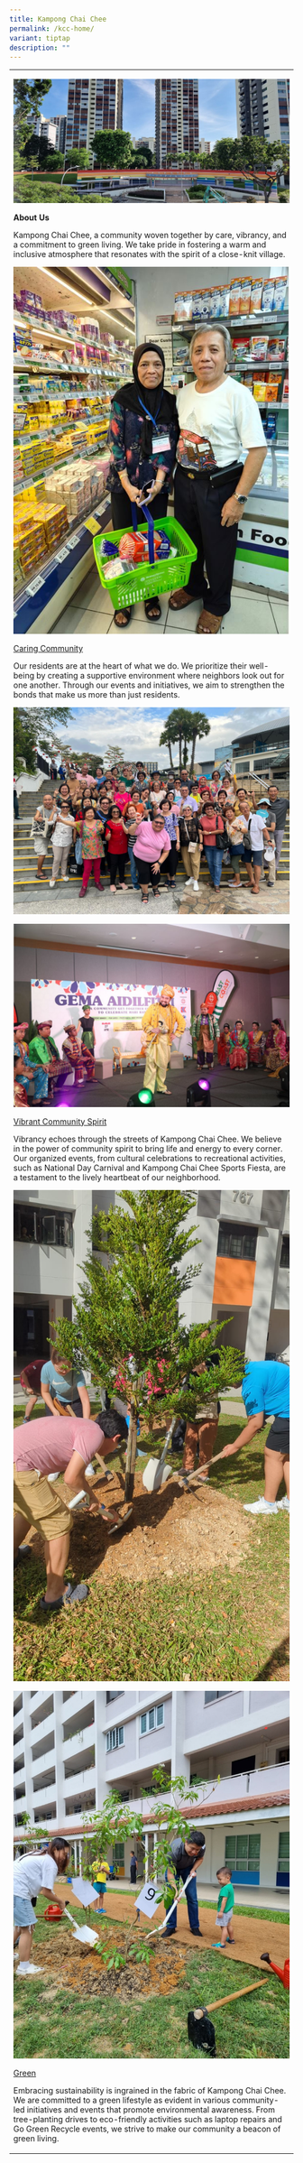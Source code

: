 ```yaml
---
title: Kampong Chai Chee
permalink: /kcc-home/
variant: tiptap
description: ""
---
```

<table>
<tbody>
<tr>
<td rowspan="1" colspan="1">
<p></p>
<div class="isomer-image-wrapper">
<img style="width: 100%" height="auto" width="100%" alt="Photo of Rainbow Ville Rainbow arc" src="/images/Rainbowville_v2.jpg">
</div>
<p></p>
<p><strong>About Us</strong>
</p>
<p>Kampong Chai Chee, a community woven together by care, vibrancy, and a
commitment to green living. We take pride in fostering a warm and inclusive
atmosphere that resonates with the spirit of a close-knit village.</p>
<p></p>
<p></p>
<div class="isomer-image-wrapper">
<img style="width: 100%" height="auto" width="100%" alt="Residents attending to our Kampong Chai Chee Grocery Vouchers Assistance Scheme" src="/images/Caring.jpg">
</div>
<p><u>Caring Community</u>
</p>
<p>Our residents are at the heart of what we do. We prioritize their well-being
by creating a supportive environment where neighbors look out for one another.
Through our events and initiatives, we aim to strengthen the bonds that
make us more than just residents.</p>
<p></p>
<div class="isomer-image-wrapper">
<img style="width: 100%" height="auto" width="100%" alt="Garden Hill RN visit to Sentosa Island" src="/images/KCC_Vibrant.jpg">
</div>
<p></p>
<div class="isomer-image-wrapper">
<img style="width: 100%" height="auto" width="100%" alt="Bangsawan performance at Gema Aidilfitri 2024" src="/images/Bangsawan.jpg">
</div>
<p><u>Vibrant Community Spirit</u>
</p>
<p>Vibrancy echoes through the streets of Kampong Chai Chee. We believe in
the power of community spirit to bring life and energy to every corner.
Our organized events, from cultural celebrations to recreational activities,
such as National Day Carnival and Kampong Chai Chee Sports Fiesta, are
a testament to the lively heartbeat of our neighborhood.</p>
<p></p>
<p></p>
<p></p>
<div class="isomer-image-wrapper">
<img style="width: 100%" height="auto" width="100%" alt="Longvale Tree Planting Day" src="/images/IMG_20240331_WA0016.jpg">
</div>
<p></p>
<div class="isomer-image-wrapper">
<img style="width: 100%" height="auto" width="100%" alt="Tree Planting at Rainbowville neighbourhood" src="/images/Tree_Planting.jpg">
</div>
<p><u>Green</u>
</p>
<p>Embracing sustainability is ingrained in the fabric of Kampong Chai Chee.
We are committed to a green lifestyle as evident in various community-led
initiatives and events that promote environmental awareness. From tree-planting
drives to eco-friendly activities such as laptop repairs and Go Green Recycle
events, we strive to make our community a beacon of green living.</p>
<p></p>
</td>
</tr>
</tbody>
</table>
<p></p>
